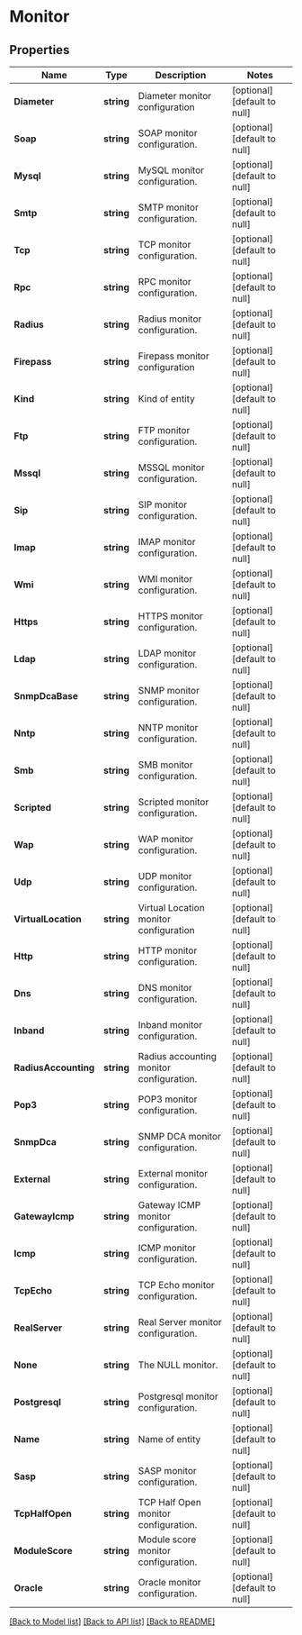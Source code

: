 # Monitor

## Properties
Name | Type | Description | Notes
------------ | ------------- | ------------- | -------------
**Diameter** | **string** | Diameter monitor configuration | [optional] [default to null]
**Soap** | **string** | SOAP monitor configuration. | [optional] [default to null]
**Mysql** | **string** | MySQL monitor configuration. | [optional] [default to null]
**Smtp** | **string** | SMTP monitor configuration. | [optional] [default to null]
**Tcp** | **string** | TCP monitor configuration. | [optional] [default to null]
**Rpc** | **string** | RPC monitor configuration. | [optional] [default to null]
**Radius** | **string** | Radius monitor configuration. | [optional] [default to null]
**Firepass** | **string** | Firepass monitor configuration | [optional] [default to null]
**Kind** | **string** | Kind of entity | [optional] [default to null]
**Ftp** | **string** | FTP monitor configuration. | [optional] [default to null]
**Mssql** | **string** | MSSQL monitor configuration. | [optional] [default to null]
**Sip** | **string** | SIP monitor configuration. | [optional] [default to null]
**Imap** | **string** | IMAP monitor configuration. | [optional] [default to null]
**Wmi** | **string** | WMI monitor configuration. | [optional] [default to null]
**Https** | **string** | HTTPS monitor configuration. | [optional] [default to null]
**Ldap** | **string** | LDAP monitor configuration. | [optional] [default to null]
**SnmpDcaBase** | **string** | SNMP monitor configuration. | [optional] [default to null]
**Nntp** | **string** | NNTP monitor configuration. | [optional] [default to null]
**Smb** | **string** | SMB monitor configuration. | [optional] [default to null]
**Scripted** | **string** | Scripted monitor configuration. | [optional] [default to null]
**Wap** | **string** | WAP monitor configuration. | [optional] [default to null]
**Udp** | **string** | UDP monitor configuration. | [optional] [default to null]
**VirtualLocation** | **string** | Virtual Location monitor configuration | [optional] [default to null]
**Http** | **string** | HTTP monitor configuration. | [optional] [default to null]
**Dns** | **string** | DNS monitor configuration. | [optional] [default to null]
**Inband** | **string** | Inband monitor configuration. | [optional] [default to null]
**RadiusAccounting** | **string** | Radius accounting monitor configuration. | [optional] [default to null]
**Pop3** | **string** | POP3 monitor configuration. | [optional] [default to null]
**SnmpDca** | **string** | SNMP DCA monitor configuration. | [optional] [default to null]
**External** | **string** | External monitor configuration. | [optional] [default to null]
**GatewayIcmp** | **string** | Gateway ICMP monitor configuration. | [optional] [default to null]
**Icmp** | **string** | ICMP monitor configuration. | [optional] [default to null]
**TcpEcho** | **string** | TCP Echo monitor configuration. | [optional] [default to null]
**RealServer** | **string** | Real Server monitor configuration. | [optional] [default to null]
**None** | **string** | The NULL monitor. | [optional] [default to null]
**Postgresql** | **string** | Postgresql monitor configuration. | [optional] [default to null]
**Name** | **string** | Name of entity | [optional] [default to null]
**Sasp** | **string** | SASP monitor configuration. | [optional] [default to null]
**TcpHalfOpen** | **string** | TCP Half Open monitor configuration. | [optional] [default to null]
**ModuleScore** | **string** | Module score monitor configuration. | [optional] [default to null]
**Oracle** | **string** | Oracle monitor configuration. | [optional] [default to null]

[[Back to Model list]](../README.md#documentation-for-models) [[Back to API list]](../README.md#documentation-for-api-endpoints) [[Back to README]](../README.md)


